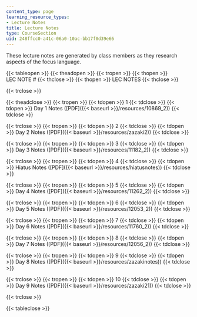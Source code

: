 ```yaml
---
content_type: page
learning_resource_types:
- Lecture Notes
title: Lecture Notes
type: CourseSection
uid: 248ffcc0-a41c-06a0-10ac-bb17f0d39e66
---
```


These lecture notes are generated by class members as they research aspects of the focus language.

{{< tableopen >}}
{{< theadopen >}}
{{< tropen >}}
{{< thopen >}}
LEC NOTE #
{{< thclose >}}
{{< thopen >}}
LEC NOTES
{{< thclose >}}

{{< trclose >}}

{{< theadclose >}}
{{< tropen >}}
{{< tdopen >}}
1
{{< tdclose >}}
{{< tdopen >}}
Day 1 Notes ([PDF]({{< baseurl >}}/resources/10869_2))
{{< tdclose >}}

{{< trclose >}}
{{< tropen >}}
{{< tdopen >}}
2
{{< tdclose >}}
{{< tdopen >}}
Day 2 Notes ([PDF]({{< baseurl >}}/resources/zazaki2))
{{< tdclose >}}

{{< trclose >}}
{{< tropen >}}
{{< tdopen >}}
3
{{< tdclose >}}
{{< tdopen >}}
Day 3 Notes ([PDF]({{< baseurl >}}/resources/11182_2))
{{< tdclose >}}

{{< trclose >}}
{{< tropen >}}
{{< tdopen >}}
4
{{< tdclose >}}
{{< tdopen >}}
Hiatus Notes ([PDF]({{< baseurl >}}/resources/hiatusnotes))
{{< tdclose >}}

{{< trclose >}}
{{< tropen >}}
{{< tdopen >}}
5
{{< tdclose >}}
{{< tdopen >}}
Day 4 Notes ([PDF]({{< baseurl >}}/resources/11262_2))
{{< tdclose >}}

{{< trclose >}}
{{< tropen >}}
{{< tdopen >}}
6
{{< tdclose >}}
{{< tdopen >}}
Day 5 Notes ([PDF]({{< baseurl >}}/resources/12053_2))
{{< tdclose >}}

{{< trclose >}}
{{< tropen >}}
{{< tdopen >}}
7
{{< tdclose >}}
{{< tdopen >}}
Day 6 Notes ([PDF]({{< baseurl >}}/resources/11760_2))
{{< tdclose >}}

{{< trclose >}}
{{< tropen >}}
{{< tdopen >}}
8
{{< tdclose >}}
{{< tdopen >}}
Day 7 Notes ([PDF]({{< baseurl >}}/resources/12056_2))
{{< tdclose >}}

{{< trclose >}}
{{< tropen >}}
{{< tdopen >}}
9
{{< tdclose >}}
{{< tdopen >}}
Day 8 Notes ([PDF]({{< baseurl >}}/resources/zazakinotes))
{{< tdclose >}}

{{< trclose >}}
{{< tropen >}}
{{< tdopen >}}
10
{{< tdclose >}}
{{< tdopen >}}
Day 9 Notes ([PDF]({{< baseurl >}}/resources/zazaki21))
{{< tdclose >}}

{{< trclose >}}

{{< tableclose >}}